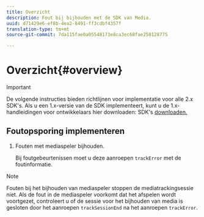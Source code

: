 ```yaml
---
title: Overzicht
description: Fout bij bijhouden met de SDK van Media.
uuid: d71429e6-ef8b-4ea2-8491-ff3cdbf4357f
translation-type: tm+mt
source-git-commit: 7da115fae0a05548173e8ca3ec68fae250128775

---
```



# Overzicht{#overview}

>[!IMPORTANT]
>
>De volgende instructies bieden richtlijnen voor implementatie voor alle 2.x SDK&#39;s. Als u een 1.x-versie van de SDK implementeert, kunt u de 1.x-handleidingen voor ontwikkelaars hier downloaden: SDK&#39;s [downloaden.](/help/sdk-implement/download-sdks.md)

## Foutopsporing implementeren

1. Fouten met mediaspeler bijhouden.

   Bij foutgebeurtenissen moet u deze aanroepen `trackError` met de foutinformatie.

>[!NOTE]
>
>Fouten bij het bijhouden van mediaspeler stoppen de mediatrackingsessie niet. Als de fout in de mediaspeler voorkomt dat het afspelen wordt voortgezet, controleert u of de sessie voor het bijhouden van media is gesloten door het aanroepen `trackSessionEnd` na het aanroepen `trackError`.

